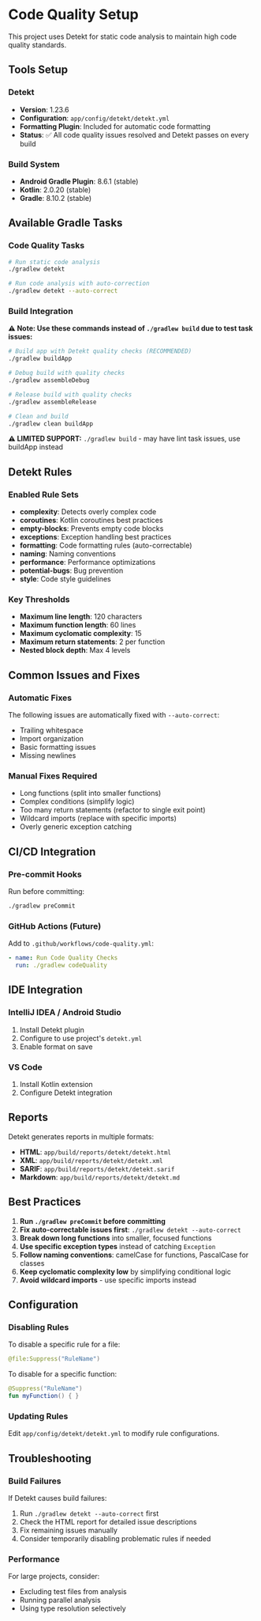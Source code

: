 # Code Quality Setup

This project uses Detekt for static code analysis to maintain high code quality standards.

## Tools Setup

### Detekt
- **Version**: 1.23.6
- **Configuration**: `app/config/detekt/detekt.yml`
- **Formatting Plugin**: Included for automatic code formatting
- **Status**: ✅ All code quality issues resolved and Detekt passes on every build

### Build System
- **Android Gradle Plugin**: 8.6.1 (stable)
- **Kotlin**: 2.0.20 (stable) 
- **Gradle**: 8.10.2 (stable)

## Available Gradle Tasks

### Code Quality Tasks
```bash
# Run static code analysis
./gradlew detekt

# Run code analysis with auto-correction
./gradlew detekt --auto-correct
```

### Build Integration
**⚠️ Note: Use these commands instead of `./gradlew build` due to test task issues:**

```bash
# Build app with Detekt quality checks (RECOMMENDED)
./gradlew buildApp

# Debug build with quality checks
./gradlew assembleDebug

# Release build with quality checks  
./gradlew assembleRelease

# Clean and build
./gradlew clean buildApp
```

**⚠️ LIMITED SUPPORT:** `./gradlew build` - may have lint task issues, use buildApp instead

## Detekt Rules

### Enabled Rule Sets
- **complexity**: Detects overly complex code
- **coroutines**: Kotlin coroutines best practices
- **empty-blocks**: Prevents empty code blocks
- **exceptions**: Exception handling best practices
- **formatting**: Code formatting rules (auto-correctable)
- **naming**: Naming conventions
- **performance**: Performance optimizations
- **potential-bugs**: Bug prevention
- **style**: Code style guidelines

### Key Thresholds
- **Maximum line length**: 120 characters
- **Maximum function length**: 60 lines
- **Maximum cyclomatic complexity**: 15
- **Maximum return statements**: 2 per function
- **Nested block depth**: Max 4 levels

## Common Issues and Fixes

### Automatic Fixes
The following issues are automatically fixed with `--auto-correct`:
- Trailing whitespace
- Import organization
- Basic formatting issues
- Missing newlines

### Manual Fixes Required
- Long functions (split into smaller functions)
- Complex conditions (simplify logic)
- Too many return statements (refactor to single exit point)
- Wildcard imports (replace with specific imports)
- Overly generic exception catching

## CI/CD Integration

### Pre-commit Hooks
Run before committing:
```bash
./gradlew preCommit
```

### GitHub Actions (Future)
Add to `.github/workflows/code-quality.yml`:
```yaml
- name: Run Code Quality Checks
  run: ./gradlew codeQuality
```

## IDE Integration

### IntelliJ IDEA / Android Studio
1. Install Detekt plugin
2. Configure to use project's `detekt.yml`
3. Enable format on save

### VS Code
1. Install Kotlin extension
2. Configure Detekt integration

## Reports

Detekt generates reports in multiple formats:
- **HTML**: `app/build/reports/detekt/detekt.html`
- **XML**: `app/build/reports/detekt/detekt.xml`
- **SARIF**: `app/build/reports/detekt/detekt.sarif`
- **Markdown**: `app/build/reports/detekt/detekt.md`

## Best Practices

1. **Run `./gradlew preCommit` before committing**
2. **Fix auto-correctable issues first**: `./gradlew detekt --auto-correct`
3. **Break down long functions** into smaller, focused functions
4. **Use specific exception types** instead of catching `Exception`
5. **Follow naming conventions**: camelCase for functions, PascalCase for classes
6. **Keep cyclomatic complexity low** by simplifying conditional logic
7. **Avoid wildcard imports** - use specific imports instead

## Configuration

### Disabling Rules
To disable a specific rule for a file:
```kotlin
@file:Suppress("RuleName")
```

To disable for a specific function:
```kotlin
@Suppress("RuleName")
fun myFunction() { }
```

### Updating Rules
Edit `app/config/detekt/detekt.yml` to modify rule configurations.

## Troubleshooting

### Build Failures
If Detekt causes build failures:
1. Run `./gradlew detekt --auto-correct` first
2. Check the HTML report for detailed issue descriptions
3. Fix remaining issues manually
4. Consider temporarily disabling problematic rules if needed

### Performance
For large projects, consider:
- Excluding test files from analysis
- Running parallel analysis
- Using type resolution selectively